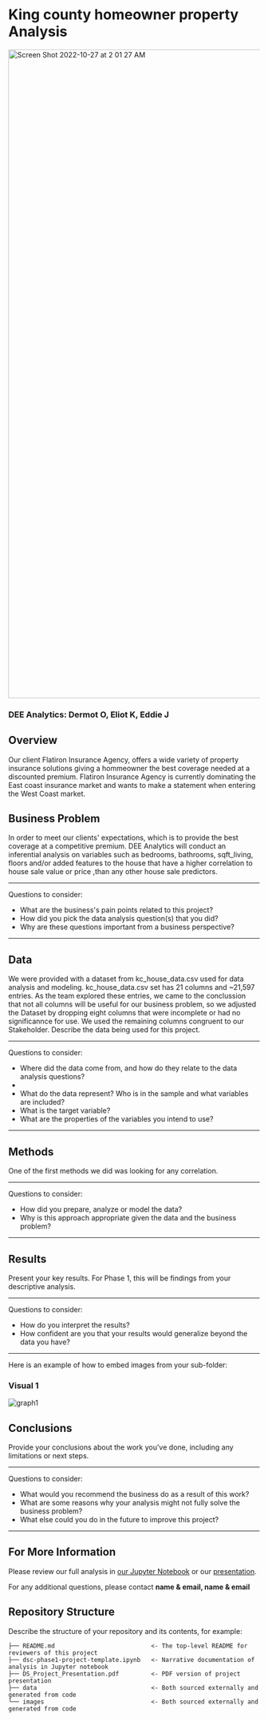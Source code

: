# King county homeowner property Analysis
<img width="1300" alt="Screen Shot 2022-10-27 at 2 01 27 AM" src="https://user-images.githubusercontent.com/109767578/198204726-29df50ec-fc30-4ce2-bf4a-0873651b5e9b.png">

### DEE Analytics: Dermot O, Eliot K, Eddie J

## Overview

Our client Flatiron Insurance Agency, offers a wide variety of property insurance solutions giving a hommeowner the best coverage needed at a discounted premium. Flatiron Insurance Agency is currently dominating the East coast insurance market and wants to make a statement when entering the West Coast market.   


## Business Problem

In order to meet our clients' expectations, which is to provide the best coverage at a competitive premium. DEE Analytics will conduct an inferential analysis on variables such as bedrooms, bathrooms, sqft_living, floors and/or added features to the house that have a higher correlation to house sale value or price ,than any other house sale predictors.


***
Questions to consider:
* What are the business's pain points related to this project?
* How did you pick the data analysis question(s) that you did?
* Why are these questions important from a business perspective?
***

## Data
We were provided with a dataset from kc_house_data.csv used for data analysis and modeling.
kc_house_data.csv set has 21 columns and ~21,597 entries. As the team explored these entries, we came to the conclussion that not all columns will be useful for our business problem, so we adjusted the Dataset by dropping eight columns that were incomplete or had no significannce for use. We used the remaining columns congruent to our Stakeholder.
Describe the data being used for this project.

***
Questions to consider:
* Where did the data come from, and how do they relate to the data analysis questions?
* 
* What do the data represent? Who is in the sample and what variables are included?
* What is the target variable?
* What are the properties of the variables you intend to use?
***

## Methods

One of the first methods we did was looking for any correlation.


***
Questions to consider:
* How did you prepare, analyze or model the data?
* Why is this approach appropriate given the data and the business problem?
***

## Results

Present your key results. For Phase 1, this will be findings from your descriptive analysis.

***
Questions to consider:
* How do you interpret the results?
* How confident are you that your results would generalize beyond the data you have?
***

Here is an example of how to embed images from your sub-folder:

### Visual 1
![graph1](./images/viz1.png)

## Conclusions

Provide your conclusions about the work you've done, including any limitations or next steps.

***
Questions to consider:
* What would you recommend the business do as a result of this work?
* What are some reasons why your analysis might not fully solve the business problem?
* What else could you do in the future to improve this project?
***

## For More Information

Please review our full analysis in [our Jupyter Notebook](./dsc-phase1-project-template.ipynb) or our [presentation](./DS_Project_Presentation.pdf).

For any additional questions, please contact **name & email, name & email**

## Repository Structure

Describe the structure of your repository and its contents, for example:

```
├── README.md                           <- The top-level README for reviewers of this project
├── dsc-phase1-project-template.ipynb   <- Narrative documentation of analysis in Jupyter notebook
├── DS_Project_Presentation.pdf         <- PDF version of project presentation
├── data                                <- Both sourced externally and generated from code
└── images                              <- Both sourced externally and generated from code
```
